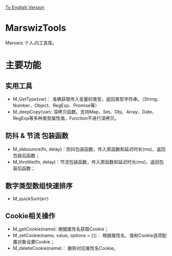 [To English Version](./README_EN.md)

# MarswizTools
Marswiz 个人JS工具库。

# 主要功能
## 实用工具
- M_GetType(var)： 准确获取传入变量的类型，返回类型字符串。（String、Number、Object、RegExp、Promise等）
- M_deepCopy(var): 深拷贝函数。支持Map、Set、Obj、Array、Date、RegExp等多种类型属性值，Function不进行深拷贝。

## 防抖 & 节流 包装函数

- M_debounce(fn, delay)：防抖包装函数，传入原函数和延迟时长(ms)，返回包装后函数；
- M_throttle(fn, delay)：节流包装函数，传入原函数和延迟时长(ms)，返回包装后函数；

## 数字类型数组快速排序
- M_quickSort(arr)

## Cookie相关操作

- M_getCookie(name): 根据属性名获取Cookie；
- M_setCookie(name, value, options = {})： 根据属性名、值和Cookie选项配置对象设置Cookie；
- M_deleteCookie(name)： 删除对应属性名Cookie。
